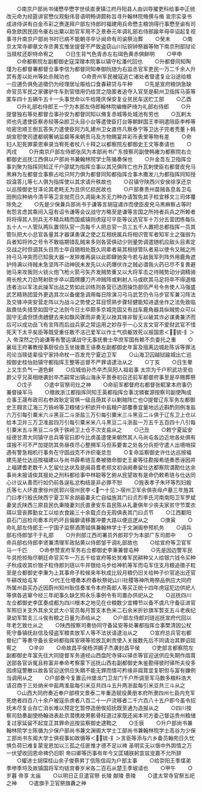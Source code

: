 <!-- { "loadSidebar": true } -->
　　○南京户部尚书储懋卒懋字世续直隶镇江府丹阳县人由训导擢吏科给事中正统改元命为经筵讲官懋仪观魁伟音语明畅讲颇称旨寻升翰林院脩撰与脩  宣宗实录书成进侍讲有白金币彩之赉遂拜户部左侍郎时福建用兵命懋主粮饷得行事懋至谕有司毋急歛困民因令豪右出粟以助官军用不乏景泰元年调礼部右侍郎踰年母卒诏起复视事寻升南京户部尚书时已病不能朝寻卒讣闻命有司谕祭治葬
　　○癸未
　　○南京太常寺卿章文寺丞黄玄惟坐提督不严致盗窃山川坛铜钟祭器等物下南京刑部狱论当赎杖还职特命宥之
　　○日生背气色青赤左右珥色黄赤俱鲜明
　　○甲申
　　○命都察院左副都御史寇深理本院事以镇守松潘代回也
　　○升都督同知陶瑾为右都督署都督佥事李信为都督同知奉御阮随为右监丞官军吏民一万二千余人升赏有差以处州等处杀贼功也
　　○命贵州军民被寇逃亡诸处者督遣复业沿途给粮一应逋负俱免追徵仍为经理居址赈给口食春耕贷与牛种
　　○先是宣府粮饷急缺命官员军民之家骡驴牛车到官借用仍给赏之隐匿者追夺入官至是蓟州卫指挥马英等匿车四十五辆牛五十一头事觉命以牛给隆庆保安复业贫民车送贮工部
　　○乙酉
　　○升礼部右侍郎王一宁为本部左侍郎翰林院编脩萨绮为礼部右侍郎
　　○升提督独右等处都督佥事孙安为都督同知以脩复赤城等处城池有劳也
　　○瓦剌太师也先遣使臣察赤轻等朵颜卫头目小台等遣使臣打台等朝鲜国王李珦遣陪臣李桦等哈密忠顺王倒瓦答失力遣使臣阿力癿建州卫女直佟凡察泰宁等卫达子完者秃董卜韩胡宣慰使司遣都纲奢纳监粲等来朝贡马及方物赐宴并彩币表里等物有差
　　○命妇人犯死罪蒙恩审录当宥死者杖八十释之以都察院左都御史王文等奏请也
　　○丙戌
　　○升南京户部左侍郎张凤为本部尚书广东按察司副使韩雍为都察院右佥都御史巡抚江西俱以户部尚书兼翰林院学士陈循奏保也
　　○升金吾左卫指挥佥事刘聚为指挥同知正千户邵斌为指挥佥事以其兄俱阵亡也升瓦剌使臣右都督皮皃马黑麻为左都督佥事察占哈只阿力俱为都督同知都指挥佥事木撒发儿为都指挥同知授奴温答儿等七人俱为指挥使以其求请升秩故也
　　○召镇守陕西兴安侯徐享还京以巡按御史甘泽论其老眊无为且供亿损民故也
　　○户部奏贵州苗贼各息各卫屯田例应种纳今清平等卫言抛荒日久凋毙未苏无力种办请暂免其子粒宜移文三司体覆除免之
　　○先是少保兼兵部尚书于谦等言胡寇谲诈而使臣皮皃马黑麻察占等时有怨言虑其乘间入寇有诏令谦等会议战守方略至是谦等言国之所持者兵兵之所赖者将将得其人则兵无不精兵精而国威镇则虏寇可平臣等议选官军十万分五营团练每队五十人一人管队两队置领队官一员每千人把总官一员三五千人置把总都指挥一员其管队把大小总官各量其才器谋勇谋之使之互相统属兵将相识管军者知军士之强弱为兵者知将帅之号令不敢临期错乱贼来多则各营俱动少则量势调遣随机应敌头目素定交战之时但调其头目而士卒自随相处既久同辈者易其相捄管队者易以使令又贼之所持弓马冲突而已知我大器一发猝难再装以此即肆驰突今若与敌我军列阵外用鹿角遮护持满以待贼未急坚阵不动神锐未发先以火药爆伏诈之贼必谓我火药已尽不复畏避驰马来攻我则火铳火炮飞枪火箭弓矢齐发贼势重又以大将军击之待贼势动分调精骑用长枪大刀劲弩射砍步卒以圆牌腰刀齐冲贼阵或剌射人马或砍其马足将卒不得退缩违者治以军法此操军出战之势如此训练则各营已选团操饬部伍严号令务使人马强盛武艺精熟团营外更选其次以备缓急调用每日除演习弓马武艺仍令马步官军兼习阵法及交锋冲突安营走阵以为战斗之势使之耳目惯熟步骤轻健能知进退坐作之法免致临敌畏怯失措至如固守之法则今日士卒颇多京城完固又有战车鹿角器具纵贼势众可以固守无虞但馈虏趫健去来如飘风骤雨非勇无以挫其锋非智无以破其诈必谋勇兼济而后可以成功岳飞有言阵而后战兵家之常运用之妙存乎一心又言文官不爱财武官不惜死天下太平矣臣等既受重任敢不洁己爱军以作士气损躯效死以报国恩＜锍-釒＞入  帝深然之仍谕谦等有警运谋战守无事抚餋士卒庶军国有赖不负委托之重
　　○襄垣王府署教授事厨役白玉坐拨置王诬奏左副都御史年富及擅离边城赴陈诉等罪法司论当赎徒辈役宁家持命杖一百发充宁夏边卫军
　　○山海卫囚越狱踰城出亡巡按御史桂怡劾镇守都指挥王整等巡督不严罪请逮治从之
　　○丁亥
　　○日生晕上又生负气一道色鲜
　　○应城伯孙杰卒杰凤阳人祖岩事  太宗为千户积武功至伯爵父亨兄英相继袭封卒杰嗣常出镇山海永平景泰初召还前军都督府事至是卒赐葬祭
　　○戊子
　　○遣中官祭司灶之神
　　○命前军都督府右都督张軏掌本府事仍兼督操军马
　　○赠故浙江都指挥同知王英都指挥佥事沈辚崔源按察司副使陶成佥事王晟布政司右参政耿定官俱一级且荫其子以剿贼阵亡也○提督辽东军务左都御史王翱言辽海三万铁岭等卫粮储少积欲开中盐粮户部覆奏宜量地远近斟酌则例准盐六万引每引粟米六斗黑豆二斗浙盐三万引每引粟米三斗黑豆二斗俱于辽东卫上仓以给本卫并三万卫准盐四万引每引粟米米八斗黑豆二斗浙盐一万五千五百四十八引每引粟米五斗黑豆二斗俱于铁岭卫上仓不次支盐从之
　　○己丑
　　○敕宁夏延安绥德甘肃大同镇守总兵等官曰即今比虏虽遣使来朝然其人马尚屯各边近地各处俱有谍报不可不严加提防其务昼夜尽心整搠军马但系要害之处各分兵拒守遣人出境哨探遇有警急相机行事务在守固战克不许织毫怠忽
　　○复命监察御史许仕达巡按福建先是仕达巡按福建以与尚书薛希琏互奏被徵命御史王豪等往勘报希琏奏悉诬因并上福建耆老数千人乞留仕达状及是闽县耆老郑文初诣阙奏留仕达都察院谓勘仕达余事尚未报请俟其报处之刑科都给事中林聪等乞俯从民望故有是命仍敕希琏与仕达同心计议从善而行如仍前各逞私忿构结是非必罪不恕
　　○旌表孝子朱环等烈妇殷氏等七人环直隶徐州民郭兴宿州民李＜宀十见＞宿州卫军余俱丧母卢墓三年旌其门曰孝行殷氏陕西宁夏卫军余胡最妻夫亡自缢旌其门曰贞烈李氏河南南阳卫军罗斌妻吴氏陕西三原县民仇秉陵妻刘氏直隶安东县民陈从礼妻俱年少丧夫家贫守节鬻衣珥以营丧葬勤女工以给衣食踰三十余载贞白无瑕俱表其门曰贞节
　　○江西鄱阳县石门巡检司奏本司朽坏且偏僻请移置冲要大路以便巡逻从之
　　○庚寅
　　○命礼部左侍郎王一宁国子监祭酒萧镃俱兼翰林学士于文渊阁参预机务
　　○调兵部右侍郎邹干于礼部
　　○升刑部江西司署员外郎郑宁为本部广东司郎中
　　○命兵部右侍郎李贤兼清理军政贴黄以侍郎邹干调礼部故也
　　○给宣府等卫官军马一千匹
　　○命参赞宣府军务右佥都御史李秉兼督屯种
　　○先是因边警军民牛具抢掠殆尽朝廷命官买牛一万五千给宣府等处贫难军民耕种又人给银六钱令买种子秋成收其价银子粒侍郎刘琏以牛并银给马步给神机等军而屯军住支月粮追徵子粒至是佥都御史李秉为上其事命子粒候来年秋成比较月粮仍旧关给种子价官追出还官牛耕改给屯军
　　○代王仕壥奏本府春秋祭祀山川社稷等神所用祭品例应大同府所属州县买办近因蔚州知州耿信奏准令本府斋郎人等买正统十四年虏寇犯边供祀人等俱各逃窜今经三年祀事久缺乞照永乐事例令有司置办供祀从之
　　○巡抚四川左佥都御史李匡奏成都为四川根本之地见在仓粮数少宜樽节以备不虞凡守备征进官军照旧关支外其余文武大小官员每月暂支本色米二石余米折钞旗军暂支五斗老疾纪录幼军暂支三斗俟有粮之日量为添给从之
　　○户部左侍郎刘琏巡抚宣府代回以年老乞致仕从之
　　○陕西按察司奏协同守备延安等处署都指挥佥事樊清因公杖死守备镇抚赵信及侵盗军粮卖放军人等不法状请逮治从之
　　○宣府总兵官右都督纪广等奏守备长安岭都指挥安瑛等验放瓦剌贡使入关报数先后不同请治其罪诏姑宥之
　　○辛卯
　　○命故昌平侯杨洪嫡子杰袭封昌平侯
　　○吏部言都察院左副都御史年富先往大同提督军务道经山西盘陀寺驿以驿丞等官迎送供应失期作阘茸送部各官诉冤且称富非奉命考察蒙下巡抚山西右副都御史朱鉴勘得彼时驿所夫役多因虏寇警散以故各官迎送供应失期不能无罪而情可矜缘非阘茸宜复职但与富有嫌例当调用从之
　　○户部奏今复置云州堡龙门卫龙门千户所调至军马数多粮料浩大请召商于三处纳米中盐两淮盐每引米豆共四斗五升两浙盐每引米豆共三斗从之
　　○山西大同府奏近奉户部榜文景泰二年重造赋役黄册本府所隶四州七县内充军死绝者四百八十余户被寇杀虏者八百二十一户流移者二千六百八十五户即今虽令招抚未尽复业存亡消长难以预定乞暂停造册俟招抚既至通为造报从之
　　○四川按察司劾奏副使杨翰进表赴京潜携故男骸骨枉道过家既还闻本司方委己督运贵州粮储复过家延留不起宜正其罪命巡按监察御史逮鞫之
　　○壬辰
　　○升户部尚书兼翰林院学士陈循为少保户部尚书兼文渊阁大学士工部尚书兼翰林院学士高谷为少保工部尚书东阁大学士俱视事如故循等＜锍-釒＞言臣等添与六乡备员翰苑日久忧  惧负荷已难复蒙宠恩加以三孤之任匪惟才德不足以禆  圣明实无以惬中外舆情之万一伏望收回恩命禆仍旧职  帝曰卿等历事有年今又匡辅朕躬宜兹宠嘉不允所辞
　　○擢进士胡琛桂山余子俊蔡昇丁信陈信阎为户部主事
　　○给崇阳王季堞弟季墋季埒及故镇国将军均铦宫眷岁米各二百石从楚王季埱请也
　　○甲午
　　○岁暮  帝享  太庙
　　○以明日正旦遣官祭  长陵  献陵  景陵
　　○遣太常寺官祭五祀之神
　　○遣旗手卫官祭旗纛之神
